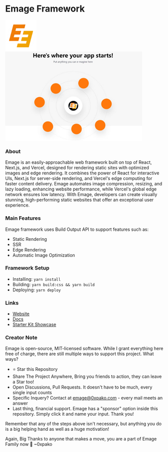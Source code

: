 # Emage Framework

<img align="center" src="https://raw.githubusercontent.com/0xpako/Emage/main/public/favicon256.png" alt="emage logo" height="100" width="100" />
<img align="center" src="https://raw.githubusercontent.com/0xpako/Emage/main/public/ScreenshotEmage.jpg" alt="emage logo" height="284" width="437" />

### About

Emage is an easily-approachable web framework built on top of React, Next.js, and Vercel, designed for rendering static sites with optimized images and edge rendering. It combines the power of React for interactive UIs, Next.js for server-side rendering, and Vercel's edge computing for faster content delivery. Emage automates image compression, resizing, and lazy loading, enhancing website performance, while Vercel's global edge network ensures low latency. With Emage, developers can create visually stunning, high-performing static websites that offer an exceptional user experience.

### Main Features

Emage framework uses Build Output API to support features such as:

- Static Rendering
- SSR
- Edge Rendering 
- Automatic Image Optimization

### Framework Setup

- Installing: `yarn install`
- Building: `yarn build:css && yarn build` 
- Deploying: `yarn deploy` 

### Links

- [Website](https://emage.0xpako.com/)
- [Docs](https://github.com/0xpako/Emage)
- [Starter Kit Showcase](https://emage-beta.vercel.app/)

### Creator Note

Emage is open-source, MIT-licensed software. While I grant everything here free of charge, there are still multiple ways to support this project. What ways?

- ⭐ Star this Repository
- Share The Project Anywhere, Bring you friends to action, they can leave a Star too!
- Open Discussions, Pull Requests. It doesn't have to be much, every single input counts
- Specific Inquery? Contact at emage@0xpako.com - every mail meets an answer
- Last thing, financial support. Emage has a "sponsor" option inside this repository. Simply click it and name your input. Thank you!

Remember that any of the steps above isn't necessary, but anything you do is a big helping hand as well as a huge motivation!

Again, Big Thanks to anyone that makes a move, you are a part of Emage Family now 🧡
~0xpako
